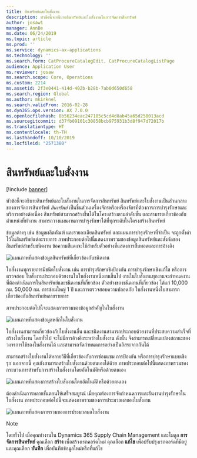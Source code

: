 ```yaml
---
title: สินทรัพย์และใบสั่งงาน
description: หัวข้อนี้จะอธิบายสินทรัพย์และใบสั่งงานในการจัดการสินทรัพย์
author: josaw1
manager: AnnBe
ms.date: 06/24/2019
ms.topic: article
ms.prod: ''
ms.service: dynamics-ax-applications
ms.technology: ''
ms.search.form: CatProcureCatalogEdit, CatProcureCatalogListPage
audience: Application User
ms.reviewer: josaw
ms.search.scope: Core, Operations
ms.custom: 2214
ms.assetid: 2f3e0441-414d-402b-b28b-7ab0d650d658
ms.search.region: Global
ms.author: mkirknel
ms.search.validFrom: 2016-02-28
ms.dyn365.ops.version: AX 7.0.0
ms.openlocfilehash: 8b56234eac247185c5cd4d8ab45a65d258013acd
ms.sourcegitcommit: d37fb09101c30858bcb975931b3d8f947d72017b
ms.translationtype: HT
ms.contentlocale: th-TH
ms.lasthandoff: 10/10/2019
ms.locfileid: "2571380"
---
```

# <a name="assets-and-work-orders"></a>สินทรัพย์และใบสั่งงาน

[!include [banner](../../includes/banner.md)]

 

หัวข้อนี้จะอธิบายสินทรัพย์และใบสั่งงานในการจัดการสินทรัพย์ สินทรัพย์และใบสั่งงานเป็นส่วนกลางของการจัดการสินทรัพย์ *สินทรัพย์* เป็นชิ้นส่วนเครื่องจักรหรือเครื่องจักรที่ต้องการการบำรุงรักษาและบริการอย่างต่อเนื่อง สินทรัพย์สามารถสร้างขึ้นได้ในโครงสร้างตามลำดับชั้น และสามารถเกี่ยวข้องกับตำแหน่งที่ทำงาน สามารถวางแผนงานการบำรุงรักษาได้ที่ทุกระดับในโครงสร้างสินทรัพย์

ข้อมูลต่างๆ เช่น ข้อมูลผลิตภัณฑ์ และรายละเอียดสินทรัพย์ และแผนการบำรุงรักษาที่จำเป็น จะถูกตั้งค่าไว้ในสินทรัพย์แต่ละรายการ ภาพประกอบต่อไปนี้แสดงภาพรวมของข้อมูลสินทรัพย์และสังกัดของสินทรัพย์สำหรับชนิดงาน ข้อความสีแดงจะใช้สำหรับตัวอย่างที่แสดงการสืบทอดและการอ้างอิง

![แผนภาพที่แสดงข้อมูลสินทรัพย์ที่เกี่ยวข้องกับชนิดงาน](media/05-overview-image.png)

ใบสั่งงานทุกรายการมีชนิดใบสั่งงาน เช่น การบำรุงรักษาเชิงป้องกัน การบำรุงรักษาเชิงแก้ไข หรือการตรวจสอบ ใบสั่งงานประกอบด้วยงานในใบสั่งงานหนึ่งงานขึ้นไป งานในใบสั่งงานทุกงานจะกำหนดงานที่ต้องดำเนินการในสินทรัพย์และชนิดงานที่เกี่ยวข้อง ตัวอย่างของชนิดงานที่เกี่ยวข้อง ได้แก่ 10,000 กม. 50,000 กม. การซ่อมใหญ่ 1 ปี และการตรวจสอบความปลอดภัย ใบสั่งงานหนึ่งใบสามารถเกี่ยวข้องกับสินทรัพย์หลายรายการ

ภาพประกอบต่อไปนี้จะแสดงภาพรวมของข้อมูลสำคัญในใบสั่งงาน

![แผนภาพที่แสดงข้อมูลหลักในใบสั่งงาน](media/06-overview-image.png)

ใบสั่งงานสามารถเกี่ยวข้องกับใบสั่งงานอื่น และชนิดงานสามารถประกอบด้วยงานที่ประสบความสำเร็จที่สร้างใบสั่งงาน โดยทั่วไป จะไม่มีการอ้างอิงระหว่างใบสั่งงาน ดังนั้น จึงสามารถเปลี่ยนแปลงสถานะของวงจรการใช้ของใบสั่งงานได้ และสามารถจัดกำหนดการอย่างเป็นอิสระจากกันได้

สามารถสร้างใบสั่งงานได้หลายวิธีที่เกี่ยวข้องกับการซ่อมแซม การป้องกัน หรือการบำรุงรักษาแบบเชิงรุก นอกจากนี้ คุณยังสามารถสร้างใบสั่งงานด้วยตนเองได้ด้วย ภาพประกอบต่อไปนี้แสดงภาพรวมของกระบวนการสำหรับการสร้างใบสั่งงานโดยอัตโนมัติหรือด้วยตนเอง

![แผนภาพที่แสดงการสร้างใบสั่งงานโดยอัตโนมัติหรือด้วยตนเอง](media/07-overview-image.png)

ต้องดำเนินการหลายขั้นตอนให้เสร็จสมบูรณ์ เมื่อคุณต้องการจัดกำหนดการและรันงานบำรุงรักษาในใบสั่งงาน ภาพประกอบต่อไปนี้จะแสดงภาพรวมของการประมวลผลของใบสั่งงาน

![แผนภาพที่แสดงภาพรวมของการประมวลผลใบสั่งงาน](media/08-overview-image.png)

> [!NOTE]
> โดยทั่วไป เมื่อคุณทำงานใน Dynamics 365 Supply Chain Management และโมดูล **การจัดการสินทรัพย์** คุณเลือก **สร้าง** เพื่อสร้างเรกคอร์ดใหม่ คุณเลือก **แก้ไข** เพื่อปรับปรุงเรกคอร์ดที่มีอยู่ และคุณเลือก **บันทึก** เพื่อบันทึกข้อมูลใหม่หรือที่แก้ไข
